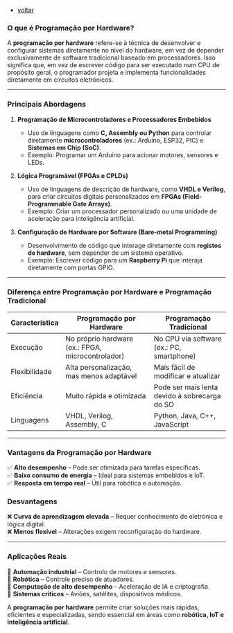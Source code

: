 - [voltar](https://github.com/0joseDark/minha-linguagem-programacao/blob/main/README.md)
### O que é Programação por Hardware?

A **programação por hardware** refere-se à técnica de desenvolver e configurar sistemas diretamente no nível do hardware, em vez de depender exclusivamente de software tradicional baseado em processadores. Isso significa que, em vez de escrever código para ser executado num CPU de propósito geral, o programador projeta e implementa funcionalidades diretamente em circuitos eletrónicos.

---

### Principais Abordagens

1. **Programação de Microcontroladores e Processadores Embebidos**  
   - Uso de linguagens como **C, Assembly ou Python** para controlar diretamente **microcontroladores** (ex.: Arduino, ESP32, PIC) e **Sistemas em Chip (SoC)**.  
   - Exemplo: Programar um Arduino para acionar motores, sensores e LEDs.

2. **Lógica Programável (FPGAs e CPLDs)**  
   - Uso de linguagens de descrição de hardware, como **VHDL e Verilog**, para criar circuitos digitais personalizados em **FPGAs (Field-Programmable Gate Arrays)**.  
   - Exemplo: Criar um processador personalizado ou uma unidade de aceleração para inteligência artificial.

3. **Configuração de Hardware por Software (Bare-metal Programming)**  
   - Desenvolvimento de código que interage diretamente com **registos de hardware**, sem depender de um sistema operativo.  
   - Exemplo: Escrever código para um **Raspberry Pi** que interaja diretamente com portas GPIO.

---

### Diferença entre Programação por Hardware e Programação Tradicional

| Característica | Programação por Hardware | Programação Tradicional |
|--------------|------------------------|----------------------|
| Execução | No próprio hardware (ex.: FPGA, microcontrolador) | No CPU via software (ex.: PC, smartphone) |
| Flexibilidade | Alta personalização, mas menos adaptável | Mais fácil de modificar e atualizar |
| Eficiência | Muito rápida e otimizada | Pode ser mais lenta devido à sobrecarga do SO |
| Linguagens | VHDL, Verilog, Assembly, C | Python, Java, C++, JavaScript |

---

### Vantagens da Programação por Hardware
✅ **Alto desempenho** – Pode ser otimizada para tarefas específicas.  
✅ **Baixo consumo de energia** – Ideal para sistemas embebidos e IoT.  
✅ **Resposta em tempo real** – Útil para robótica e automação.  

### Desvantagens
❌ **Curva de aprendizagem elevada** – Requer conhecimento de eletrónica e lógica digital.  
❌ **Menos flexível** – Alterações exigem reconfiguração do hardware.  

---

### Aplicações Reais
🔹 **Automação industrial** – Controlo de motores e sensores.  
🔹 **Robótica** – Controle preciso de atuadores.  
🔹 **Computação de alto desempenho** – Aceleração de IA e criptografia.  
🔹 **Sistemas críticos** – Aviões, satélites, dispositivos médicos.  

A **programação por hardware** permite criar soluções mais rápidas, eficientes e especializadas, sendo essencial em áreas como **robótica, IoT e inteligência artificial**.
